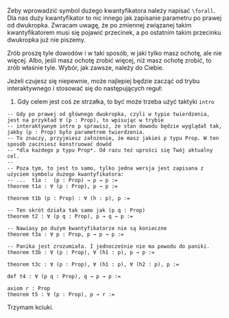 Żeby wprowadzić symbol dużego kwantyfikatora należy napisać `\forall`. Dla nas duży kwantyfikator to
nic innego jak zapisanie parametru po prawej od dwukropka. Zwracam uwagę, że po zmiennej związanej
takim kwantyfikatorem musi się pojawić przecinek, a po ostatnim takim przecinku dwukropka już nie
piszemy. 

Zrób proszę tyle dowodów i w taki sposób, w jaki tylko masz ochotę, ale nie więcej. Albo, jeśli masz
ochotę zrobić więcej, niż masz ochotę zrobić, to zrób właśnie tyle. Wybór, jak zawsze, należy do
Ciebie.

Jeżeli czujesz się niepewnie, może najlepiej będzie zacząć od trybu interaktywnego i stosować się do
następujących reguł:

1. Gdy celem jest coś ze strzałka, to być może trzeba użyć taktyki `intro`

```lean
-- Gdy po prawej od głównego dwukropka, czyli w typie twierdzenia, jest na przykład ∀ (p : Prop), to wpisując w trybie
-- interaktywnym intro p sprawisz, że stan dowodu będzie wyglądał tak, jakby (p : Prop) było parametrem twierdzenia.
-- To znaczy, przyjmiesz założenie, że masz jakieś p typu Prop. W ten sposób zaczniesz konstruować dowód
-- *dla każdego p typu Prop*. Od razu też uprości się Twój aktualny cel.
--
-- Poza tym, to jest to samo, tylko jedna wersja jest zapisana z użyciem symbolu dużego kwantyfikatora:
-- ...  t1a :  (p : Prop) → p → p :=
theorem t1a : ∀ (p : Prop), p → p :=

theorem t1b (p : Prop) : ∀ (h : p), p :=

-- Ten skrót działa tak samo jak (p q : Prop)
theorem t2 : ∀ (p q : Prop), p → q → p :=

-- Nawiasy po dużym kwantyfikatorze nie są konieczne
theorem t3a : ∀ p : Prop, p → p → p :=

-- Panika jest zrozumiała. I jednocześnie nie ma powodu do paniki.
theorem t3b : ∀ (p : Prop), ∀ (h1 : p), p → p :=

theorem t3c : ∀ (p : Prop), ∀ (h1 : p), ∀ (h2 : p), p :=

def t4 : ∀ (p q : Prop), q → p → p :=

axiom r : Prop
theorem t5 : ∀ (p : Prop), p → r :=
```

Trzymam kciuki.
